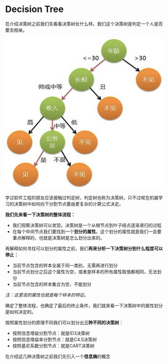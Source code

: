 # Decision Tree

在介绍决策树之前我们先看看决策树长什么样。我们这个决策树是判定一个人是否要去相亲。​

![](.gitbook/assets/image%20%2810%29.png)

学过软件工程的朋友应该接触过判定树，判定树也称为决策树，只不过呢在机器学习的决策树中如何向下分割节点要由更复杂的计算公式决定。

**我们先来看一下决策树的整体流程：**

* 我们观察决策树可以发现，决策树是一个从根节点到叶子结点逐渐递归的过程
* 在每个中间节点我们要找到一个**划分的属性**。这个划分的属性就是我们一会要重点解释的，也就是决策树是怎么划分出来的。

再解释如何寻找可以划分的属性之前，我们**再来分析一下决策树分到什么程度可以停止：**

* 当前节点包含的样本全属于同一类别，无需再进行划分
* 当前节点划分之后这个属性为空，或者是样本的所有属性取值都相同，无法划分
* 当前节点包含的样本集合为空，不能划分

_注：这里说的属性也就是每个样本的特征。_

确定了整体流程，也确定了最后的终止条件，我们就来看一下决策树中的属性划分是如何决定的。

按照属性划分的原理不同我们可以划分出**三种不同的决策树**：

* 按照信息增益分割节点：就是ID3决策树
* 按照信息增益率分割节点：就是C4.5决策树
* 按照基尼系数分割节点：就是CART决策树

在介绍这几种决策树之前我们先引入一个**信息熵**的概念


